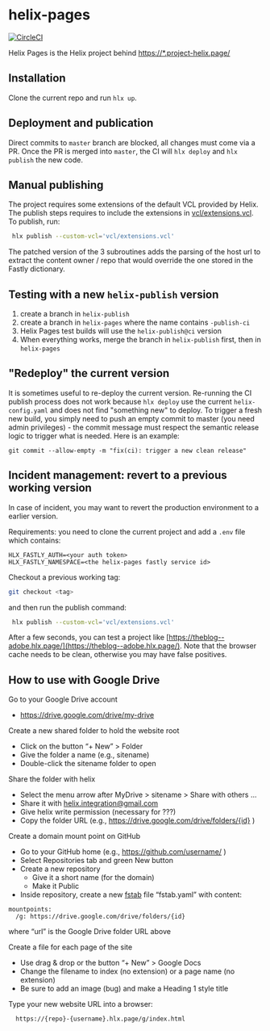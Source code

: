# helix-pages

[![CircleCI](https://img.shields.io/circleci/project/github/adobe/helix-pages.svg)](https://circleci.com/gh/adobe/helix-pages)

Helix Pages is the Helix project behind [https://*.project-helix.page/](https://www.project-helix.page/)

## Installation

Clone the current repo and run `hlx up`.

## Deployment and publication

Direct commits to `master` branch are blocked, all changes must come via a PR. Once the PR is merged into `master`, the CI will `hlx deploy` and `hlx publish` the new code.

## Manual publishing

The project requires some extensions of the default VCL provided by Helix. The publish steps requires to include the extensions in [vcl/extensions.vcl](vcl/extensions.vcl). To publish, run:

```bash
 hlx publish --custom-vcl='vcl/extensions.vcl'
```

The patched version of the 3 subroutines adds the parsing of the host url to extract the content owner / repo that would override the one stored in the Fastly dictionary.

## Testing with a new `helix-publish` version

1. create a branch in `helix-publish`
2. create a branch in `helix-pages` where the name contains `-publish-ci`
3. Helix Pages test builds will use the `helix-publish@ci` version
4. When everything works, merge the branch in `helix-publish` first, then in `helix-pages`

## "Redeploy" the current version

It is sometimes useful to re-deploy the current version. Re-running the CI publish process does not work because `hlx deploy` use the current `helix-config.yaml` and does not find "something new" to deploy.
To trigger a fresh new build, you simply need to push an empty commit to master (you need admin privileges) - the commit message must respect the semantic release logic to trigger what is needed. Here is an example:

```
git commit --allow-empty -m "fix(ci): trigger a new clean release"
```

## Incident management: revert to a previous working version

In case of incident, you may want to revert the production environment to a earlier version.

Requirements: you need to clone the current project and add a `.env` file which contains:

```
HLX_FASTLY_AUTH=<your auth token>
HLX_FASTLY_NAMESPACE=<the helix-pages fastly service id>
```

Checkout a previous working tag:

```bash
git checkout <tag>
```

and then run the publish command:

```bash
 hlx publish --custom-vcl='vcl/extensions.vcl'
```

After a few seconds, you can test a project like [https://theblog--adobe.hlx.page/](https://theblog--adobe.hlx.page/). Note that the browser cache needs to be clean, otherwise you may have false positives.

## How to use with Google Drive

Go to your Google Drive account
 * https://drive.google.com/drive/my-drive

Create a new shared folder to hold the website root
 * Click on the button “+ New” > Folder
 * Give the folder a name (e.g., sitename)
 * Double-click the sitename folder to open

Share the folder with helix
 * Select the menu arrow after MyDrive > sitename > Share with others ...
 * Share it with helix.integration@gmail.com
 * Give helix write permission (necessary for ???)
 * Copy the folder URL (e.g., https://drive.google.com/drive/folders/{id} )

Create a domain mount point on GitHub
 * Go to your GitHub home (e.g., https://github.com/username/ )
 * Select Repositories tab and green New button
 * Create a new repository
   * Give it a short name (for the domain)
   * Make it Public
 * Inside repository, create a new [fstab](https://github.com/adobe/helix-shared/blob/master/docs/fstab.md) file “fstab.yaml” with content:
```
mountpoints:
  /g: https://drive.google.com/drive/folders/{id}

```
where “url” is the Google Drive folder URL above

Create a file for each page of the site
 * Use drag & drop or the button “+ New” > Google Docs
 * Change the filename to index (no extension) or a page name (no extension)
 * Be sure to add an image (bug) and make a Heading 1 style title

Type your new website URL into a browser:
```
  https://{repo}-{username}.hlx.page/g/index.html
```
